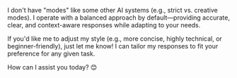 I don't have "modes" like some other AI systems (e.g., strict vs. creative modes). I operate with a balanced approach by default—providing accurate, clear, and context-aware responses while adapting to your needs.  

If you'd like me to adjust my style (e.g., more concise, highly technical, or beginner-friendly), just let me know! I can tailor my responses to fit your preference for any given task.  

How can I assist you today? 😊